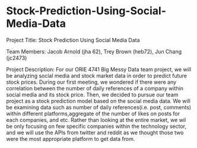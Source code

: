 # Stock-Prediction-Using-Social-Media-Data

Project Title: Stock Prediction Using Social Media Data

Team Members: Jacob Arnold (jha 62), Trey Brown (heb72), Jun Chang (jc2473)

Project Description: For our ORIE 4741 Big Messy Data team project, we will be analyzing social media and stock market data in order to predict future stock prices. During our first meeting, we wondered if there were any correlation between the number of daily references of a company within social media and its stock price. Then, we decided to pursue our team project as a stock prediction model based on the social media data. We will be examining data such as number of daily references(i.e. post, comments) within different platforms,aggregate of the number of likes on posts for each companies, and etc. Rather than looking at the entire market, we wil be only focusing on few specific companies within the technology sector, and we will use the APIs from twitter and reddit as we thought those two were the most appropriate platform to get data from.
